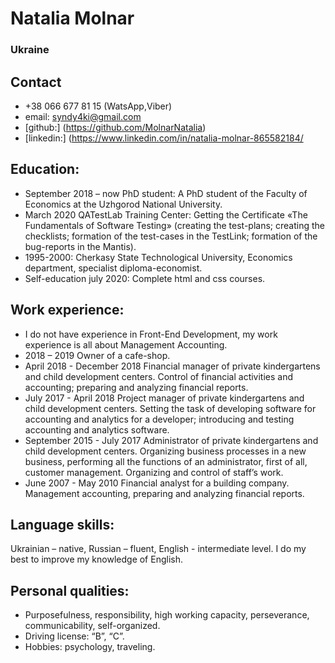 # Natalia Molnar #
### Ukraine ### 

## Contact ##
-  +38 066 677 81 15 (WatsApp,Viber)
-  email: syndy4ki@gmail.com
-  [github:] (https://github.com/MolnarNatalia)
-  [linkedin:] (https://www.linkedin.com/in/natalia-molnar-865582184/

## Education: 
- September 2018 – now PhD student: A PhD student of the Faculty of Economics at the Uzhgorod National University.
- March 2020 QATestLab Training Center: Getting the Certificate «The Fundamentals of Software Testing» (creating the test-plans; creating the checklists; formation of the test-cases in the TestLink; formation of the bug-reports in the Mantis).
- 1995-2000: Cherkasy State Technological University, Economics department, specialist diploma-economist.
- Self-education july 2020: Complete html and css courses.

## Work experience: 
- I do not have experience in Front-End Development, my work experience is all about Management Accounting.
- 2018 – 2019 Owner of a cafe-shop.
- April 2018 - December 2018 Financial manager of private kindergartens and child development centers. Control of financial activities and accounting; preparing and analyzing financial reports.
- July 2017 - April 2018 Project manager of private kindergartens and child development centers. Setting the task of developing software for accounting and analytics for a developer; introducing and testing accounting and analytics software.
- September 2015 - July 2017 Administrator of private kindergartens and child development centers. Organizing business processes in a new business, performing all the functions of an administrator, first of all, customer management. Organizing and control of staff’s work.
- June 2007 - May 2010 Financial analyst for a building company. Management accounting, preparing and analyzing financial reports.

## Language skills: 
Ukrainian – native, Russian – fluent, English - intermediate level. I do my best to improve my knowledge of English.

## Personal qualities: 
- Purposefulness, responsibility, high working capacity, perseverance, communicability, self-organized. 
- Driving license: “В”, “С”. 
- Hobbies: psychology, traveling.
